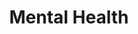 ---
layout: content
data: language
title: Mental Health
isHome: true
link: https://figure.nz/search/?query=pacific%20mental%20health&ref=pfnz
---